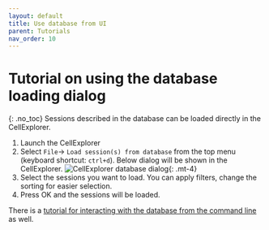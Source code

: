 ```yaml
---
layout: default
title: Use database from UI
parent: Tutorials
nav_order: 10
---
```

# Tutorial on using the database loading dialog
{: .no_toc}
Sessions described in the database can be loaded directly in the CellExplorer.
1. Launch the CellExplorer
2. Select `File`-> `Load session(s) from database` from the top menu (keyboard shortcut: `ctrl+d`). Below dialog will be shown in the CellExplorer.
![CellExplorer database dialog](https://buzsakilab.com/wp/wp-content/uploads/2019/11/Cell-Explorer-database-dialog-1.png){: .mt-4}
4. Select the sessions you want to load. You can apply filters, change the sorting for easier selection.
5. Press OK and the sessions will be loaded.

There is a [tutorial for interacting with the database from the command line]({{"/tutorials/database-tutorial/"|absolute_url}}) as well. 
